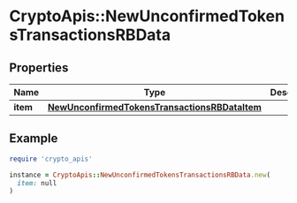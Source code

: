 # CryptoApis::NewUnconfirmedTokensTransactionsRBData

## Properties

| Name | Type | Description | Notes |
| ---- | ---- | ----------- | ----- |
| **item** | [**NewUnconfirmedTokensTransactionsRBDataItem**](NewUnconfirmedTokensTransactionsRBDataItem.md) |  |  |

## Example

```ruby
require 'crypto_apis'

instance = CryptoApis::NewUnconfirmedTokensTransactionsRBData.new(
  item: null
)
```

